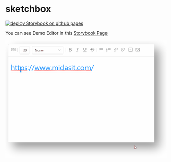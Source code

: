 # sketchbox

[![deploy Storybook on github pages](https://github.com/baechoofarm/sketchbox/actions/workflows/main.yml/badge.svg)](https://github.com/baechoofarm/sketchbox/actions/workflows/main.yml)

You can see Demo Editor in this [Storybook Page](https://baechoofarm.github.io/sketchbox)

![](https://github.com/baechoofarm/sketchbox/blob/master/stories/assets/sketchbox.gif)
